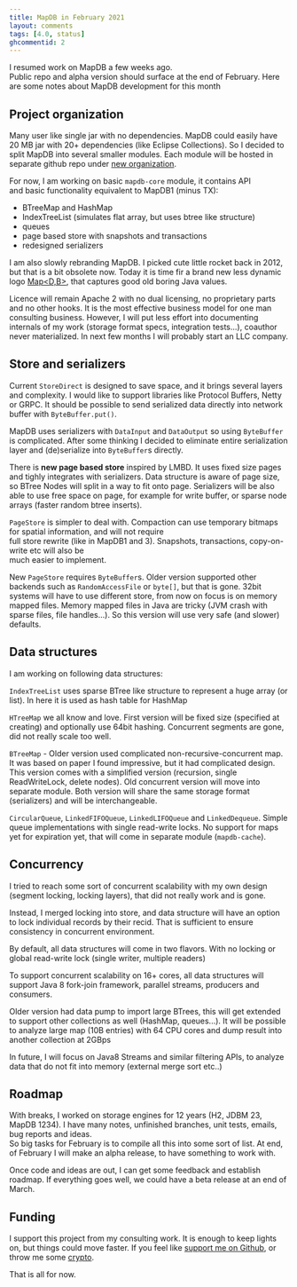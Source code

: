 ```yaml
---
title: MapDB in February 2021
layout: comments
tags: [4.0, status]
ghcommentid: 2
---
```


I resumed work on MapDB a few weeks ago.  
Public repo and alpha version should surface at the end of February.
Here are some notes about MapDB development for this month 

Project organization
----------

Many user like single jar with no dependencies. 
MapDB could easily have 20 MB jar with 20+ dependencies (like Eclipse Collections). 
So I decided to split MapDB into several smaller modules.
Each module will be hosted in separate github repo under [new organization](https://github.com/mapdb).

For now, I am working on basic `mapdb-core` module, it contains API  
and basic functionality equivalent to MapDB1 (minus TX): 

- BTreeMap and HashMap
- IndexTreeList (simulates flat array, but uses btree like structure)  
- queues   
- page based store with snapshots and transactions
- redesigned serializers


I am also slowly rebranding MapDB.
I picked cute little rocket back in 2012, but that is a bit obsolete now. 
Today it is time fir a brand new less dynamic logo [Map<D,B>](https://logocaster.com/logo-design/Map%26lt%3BD%2CB%26gt%3B?seed=601469432&compoundIndex=),
that captures good old boring Java values.


Licence will remain Apache 2  with no dual licensing, no proprietary parts and no other hooks.
It is the most effective business model for one man consulting business.
However, I will put less effort into documenting internals of my work (storage format specs, integration tests...), coauthor never materialized. 
In next few months I will probably start an LLC company. 


Store and serializers
-----------

Current `StoreDirect` is designed to save space, and it brings several layers and complexity.
I would like to support libraries like Protocol Buffers, Netty or GRPC.
It should be possible to send serialized data directly into network buffer with `ByteBuffer.put()`.

MapDB uses serializers with `DataInput` and `DataOutput` so using `ByteBuffer` is complicated.
After some thinking I decided to eliminate entire serialization layer 
and (de)serialize into `ByteBuffer`s directly.
 
There is **new page based store** inspired by LMBD. It uses fixed
size pages and tighly integrates with serializers. Data structure is aware of page size,
so  BTree Nodes will split in a way to fit onto page. 
Serializers will be also able to use free space on page, for example for write buffer, 
or sparse node arrays (faster random btree inserts).

`PageStore` is simpler to deal with. Compaction can use temporary bitmaps for spatial information, and will not require  
full store rewrite (like in MapDB1 and 3). Snapshots, transactions, copy-on-write etc will also be  
much easier to implement.

New `PageStore` requires `ByteBuffer`s. Older version supported other 
backends such as `RandomAccessFile` or `byte[]`, but that is gone. 32bit systems will have to use different store, from now on focus is on memory mapped files. 
Memory mapped files in Java are tricky (JVM crash with sparse files, file handles...). 
So this version will use very safe (and slower) defaults. 



Data structures
---------------

I am working on following data structures:

`IndexTreeList` uses sparse BTree like structure to represent a huge array (or list). In here it is used as hash table for HashMap
  
`HTreeMap` we all know and love. First version will be fixed size (specified at creating) and optionally use 64bit hashing. Concurrent segments are gone, did not really scale too well. 

`BTreeMap` - Older version used complicated non-recursive-concurrent map. It was based on paper I found impressive,
but it had complicated design.  This version comes with a simplified version (recursion, single ReadWriteLock, delete nodes).
Old concurrent version will move into separate module. 
Both version will share the same storage format (serializers) and will be interchangeable.

`CircularQueue`, `LinkedFIFOQueue`, `LinkedLIFOQueue` and `LinkedDequeue`. Simple queue implementations with single read-write locks. 
No support for maps yet for expiration yet, that will come in separate module (`mapdb-cache`). 

Concurrency
----------

I tried to reach some sort of concurrent scalability with my own design (segment locking, locking layers), that did not really work and is gone.

Instead, I merged locking into store, and data structure will have an option to lock individual 
records by their recid. That is sufficient to ensure consistency in concurrent environment. 

By default, all data structures will come in two flavors. With no locking or global read-write lock (single writer, multiple readers)

To support concurrent scalability on 16+ cores, all data structures will support Java 8 fork-join framework, parallel streams, producers and consumers.

Older version had data pump to import large BTrees, this will get extended to support other collections as well (HashMap, queues...).
It will be possible to analyze large map (10B entries) with 64 CPU cores and dump result into another collection at 2GBps

In future, I will focus on Java8 Streams and similar filtering APIs, to analyze data that do not fit into memory (external merge sort etc..)

Roadmap
--------
With breaks, I worked on storage engines for 12 years (H2, JDBM 23, MapDB 1234). 
I have many notes, unfinished branches, unit tests, emails, bug reports and ideas.  
So big tasks for February is to compile all this into some sort of list. 
At end, of February I will make an alpha release, to have something to work with.

Once code and ideas are out, I can get some feedback and establish roadmap. 
If everything goes well, we could have a beta release at an end of March.


Funding
---------

I support this project from my consulting work. It is enough to keep lights on, but things could move faster. 
If you feel like [support me on Github](https://github.com/sponsors/jankotek), or throw me some [crypto](mailto:jan@kotek.net).  

That is all for now.






